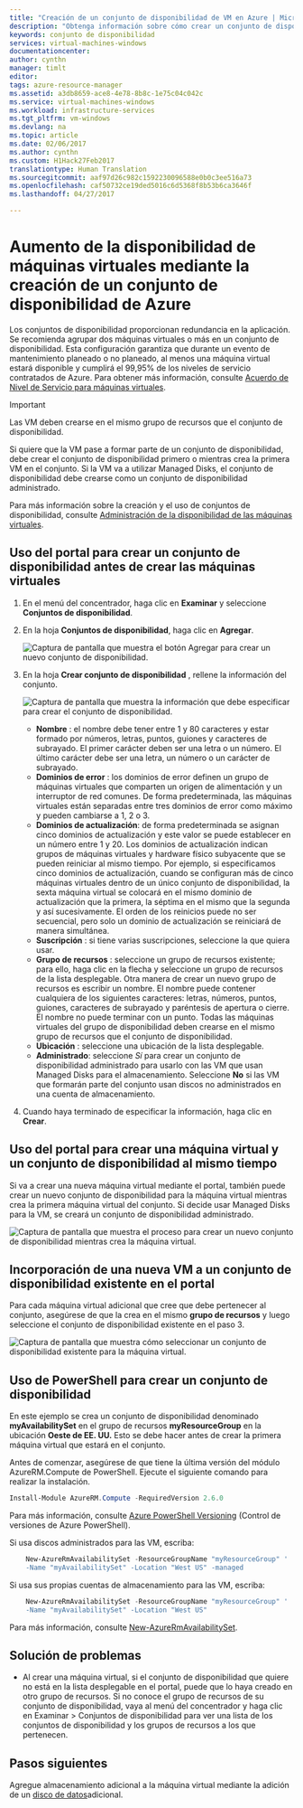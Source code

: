 ```yaml
---
title: "Creación de un conjunto de disponibilidad de VM en Azure | Microsoft Docs"
description: "Obtenga información sobre cómo crear un conjunto de disponibilidad administrado o no administrado para sus máquinas virtuales mediante Azure PowerShell o el portal con el modelo de implementación de Resource Manager."
keywords: conjunto de disponibilidad
services: virtual-machines-windows
documentationcenter: 
author: cynthn
manager: timlt
editor: 
tags: azure-resource-manager
ms.assetid: a3db8659-ace8-4e78-8b8c-1e75c04c042c
ms.service: virtual-machines-windows
ms.workload: infrastructure-services
ms.tgt_pltfrm: vm-windows
ms.devlang: na
ms.topic: article
ms.date: 02/06/2017
ms.author: cynthn
ms.custom: H1Hack27Feb2017
translationtype: Human Translation
ms.sourcegitcommit: aaf97d26c982c1592230096588e0b0c3ee516a73
ms.openlocfilehash: caf50732ce19ded5016c6d5368f8b53b6ca3646f
ms.lasthandoff: 04/27/2017

---
```

# <a name="increase-vm-availability-by-creating-an-azure-availability-set"></a>Aumento de la disponibilidad de máquinas virtuales mediante la creación de un conjunto de disponibilidad de Azure 
Los conjuntos de disponibilidad proporcionan redundancia en la aplicación. Se recomienda agrupar dos máquinas virtuales o más en un conjunto de disponibilidad. Esta configuración garantiza que durante un evento de mantenimiento planeado o no planeado, al menos una máquina virtual estará disponible y cumplirá el 99,95% de los niveles de servicio contratados de Azure. Para obtener más información, consulte [Acuerdo de Nivel de Servicio para máquinas virtuales](https://azure.microsoft.com/support/legal/sla/virtual-machines/).

> [!IMPORTANT]
> Las VM deben crearse en el mismo grupo de recursos que el conjunto de disponibilidad.
> 

Si quiere que la VM pase a formar parte de un conjunto de disponibilidad, debe crear el conjunto de disponibilidad primero o mientras crea la primera VM en el conjunto. Si la VM va a utilizar Managed Disks, el conjunto de disponibilidad debe crearse como un conjunto de disponibilidad administrado.

Para más información sobre la creación y el uso de conjuntos de disponibilidad, consulte [Administración de la disponibilidad de las máquinas virtuales](manage-availability.md?toc=%2fazure%2fvirtual-machines%2fwindows%2ftoc.json).

## <a name="use-the-portal-to-create-an-availability-set-before-creating-your-vms"></a>Uso del portal para crear un conjunto de disponibilidad antes de crear las máquinas virtuales
1. En el menú del concentrador, haga clic en **Examinar** y seleccione **Conjuntos de disponibilidad**.
2. En la hoja **Conjuntos de disponibilidad**, haga clic en **Agregar**.
   
    ![Captura de pantalla que muestra el botón Agregar para crear un nuevo conjunto de disponibilidad.](./media/create-availability-set/add-availability-set.png)
3. En la hoja **Crear conjunto de disponibilidad** , rellene la información del conjunto.
   
    ![Captura de pantalla que muestra la información que debe especificar para crear el conjunto de disponibilidad.](./media/create-availability-set/create-availability-set.png)
   
   * **Nombre** : el nombre debe tener entre 1 y 80 caracteres y estar formado por números, letras, puntos, guiones y caracteres de subrayado. El primer carácter deben ser una letra o un número. El último carácter debe ser una letra, un número o un carácter de subrayado.
   * **Dominios de error** : los dominios de error definen un grupo de máquinas virtuales que comparten un origen de alimentación y un interruptor de red comunes. De forma predeterminada, las máquinas virtuales están separadas entre tres dominios de error como máximo y pueden cambiarse a 1, 2 o 3.
   * **Dominios de actualización**: de forma predeterminada se asignan cinco dominios de actualización y este valor se puede establecer en un número entre 1 y 20. Los dominios de actualización indican grupos de máquinas virtuales y hardware físico subyacente que se pueden reiniciar al mismo tiempo. Por ejemplo, si especificamos cinco dominios de actualización, cuando se configuran más de cinco máquinas virtuales dentro de un único conjunto de disponibilidad, la sexta máquina virtual se colocará en el mismo dominio de actualización que la primera, la séptima en el mismo que la segunda y así sucesivamente. El orden de los reinicios puede no ser secuencial, pero solo un dominio de actualización se reiniciará de manera simultánea.
   * **Suscripción** : si tiene varias suscripciones, seleccione la que quiera usar.
   * **Grupo de recursos** : seleccione un grupo de recursos existente; para ello, haga clic en la flecha y seleccione un grupo de recursos de la lista desplegable. Otra manera de crear un nuevo grupo de recursos es escribir un nombre. El nombre puede contener cualquiera de los siguientes caracteres: letras, números, puntos, guiones, caracteres de subrayado y paréntesis de apertura o cierre. El nombre no puede terminar con un punto. Todas las máquinas virtuales del grupo de disponibilidad deben crearse en el mismo grupo de recursos que el conjunto de disponibilidad.
   * **Ubicación** : seleccione una ubicación de la lista desplegable.
   * **Administrado**: seleccione *Sí* para crear un conjunto de disponibilidad administrado para usarlo con las VM que usan Managed Disks para el almacenamiento. Seleccione **No** si las VM que formarán parte del conjunto usan discos no administrados en una cuenta de almacenamiento.
   
4. Cuando haya terminado de especificar la información, haga clic en **Crear**. 

## <a name="use-the-portal-to-create-a-virtual-machine-and-an-availability-set-at-the-same-time"></a>Uso del portal para crear una máquina virtual y un conjunto de disponibilidad al mismo tiempo
Si va a crear una nueva máquina virtual mediante el portal, también puede crear un nuevo conjunto de disponibilidad para la máquina virtual mientras crea la primera máquina virtual del conjunto. Si decide usar Managed Disks para la VM, se creará un conjunto de disponibilidad administrado.

![Captura de pantalla que muestra el proceso para crear un nuevo conjunto de disponibilidad mientras crea la máquina virtual.](./media/create-availability-set/new-vm-avail-set.png)

## <a name="add-a-new-vm-to-an-existing-availability-set-in-the-portal"></a>Incorporación de una nueva VM a un conjunto de disponibilidad existente en el portal
Para cada máquina virtual adicional que cree que debe pertenecer al conjunto, asegúrese de que la crea en el mismo **grupo de recursos** y luego seleccione el conjunto de disponibilidad existente en el paso 3. 

![Captura de pantalla que muestra cómo seleccionar un conjunto de disponibilidad existente para la máquina virtual.](./media/create-availability-set/add-vm-to-set.png)

## <a name="use-powershell-to-create-an-availability-set"></a>Uso de PowerShell para crear un conjunto de disponibilidad
En este ejemplo se crea un conjunto de disponibilidad denominado **myAvailabilitySet** en el grupo de recursos **myResourceGroup** en la ubicación **Oeste de EE. UU.** Esto se debe hacer antes de crear la primera máquina virtual que estará en el conjunto.

Antes de comenzar, asegúrese de que tiene la última versión del módulo AzureRM.Compute de PowerShell. Ejecute el siguiente comando para realizar la instalación.

```powershell
Install-Module AzureRM.Compute -RequiredVersion 2.6.0
```
Para más información, consulte [Azure PowerShell Versioning](/powershell/azure/overview) (Control de versiones de Azure PowerShell).


Si usa discos administrados para las VM, escriba:

```powershell
    New-AzureRmAvailabilitySet -ResourceGroupName "myResourceGroup" '
    -Name "myAvailabilitySet" -Location "West US" -managed
```

Si usa sus propias cuentas de almacenamiento para las VM, escriba:

```powershell
    New-AzureRmAvailabilitySet -ResourceGroupName "myResourceGroup" '
    -Name "myAvailabilitySet" -Location "West US" 
```

Para más información, consulte [New-AzureRmAvailabilitySet](/powershell/module/azurerm.compute/new-azurermavailabilityset).

## <a name="troubleshooting"></a>Solución de problemas
* Al crear una máquina virtual, si el conjunto de disponibilidad que quiere no está en la lista desplegable en el portal, puede que lo haya creado en otro grupo de recursos. Si no conoce el grupo de recursos de su conjunto de disponibilidad, vaya al menú del concentrador y haga clic en Examinar > Conjuntos de disponibilidad para ver una lista de los conjuntos de disponibilidad y los grupos de recursos a los que pertenecen.

## <a name="next-steps"></a>Pasos siguientes
Agregue almacenamiento adicional a la máquina virtual mediante la adición de un [disco de datos](attach-disk-portal.md?toc=%2fazure%2fvirtual-machines%2fwindows%2ftoc.json)adicional.



